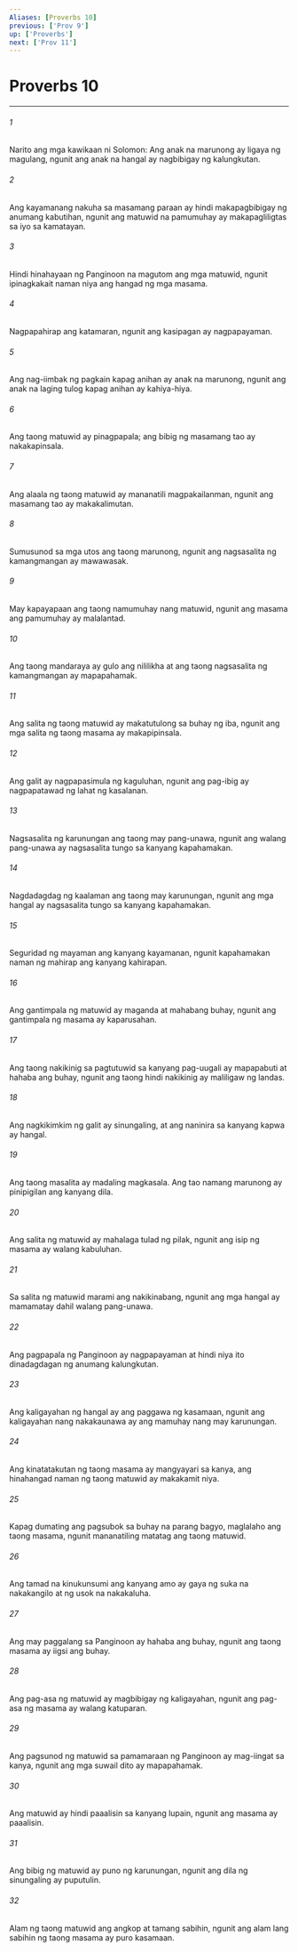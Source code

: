 ```yaml
---
Aliases: [Proverbs 10]
previous: ['Prov 9']
up: ['Proverbs']
next: ['Prov 11']
---
```

# Proverbs 10

***






















###### 1 










Narito ang mga kawikaan ni Solomon: Ang anak na marunong ay ligaya ng magulang, ngunit ang anak na hangal ay nagbibigay ng kalungkutan. 





















###### 2 










Ang kayamanang nakuha sa masamang paraan ay hindi makapagbibigay ng anumang kabutihan, ngunit ang matuwid na pamumuhay ay makapagliligtas sa iyo sa kamatayan. 





















###### 3 










Hindi hinahayaan ng Panginoon na magutom ang mga matuwid, ngunit ipinagkakait naman niya ang hangad ng mga masama. 





















###### 4 










Nagpapahirap ang katamaran, ngunit ang kasipagan ay nagpapayaman. 





















###### 5 










Ang nag-iimbak ng pagkain kapag anihan ay anak na marunong, ngunit ang anak na laging tulog kapag anihan ay kahiya-hiya. 





















###### 6 










Ang taong matuwid ay pinagpapala; ang bibig ng masamang tao ay nakakapinsala. 





















###### 7 










Ang alaala ng taong matuwid ay mananatili magpakailanman, ngunit ang masamang tao ay makakalimutan. 





















###### 8 










Sumusunod sa mga utos ang taong marunong, ngunit ang nagsasalita ng kamangmangan ay mawawasak. 





















###### 9 










May kapayapaan ang taong namumuhay nang matuwid, ngunit ang masama ang pamumuhay ay malalantad. 





















###### 10 










Ang taong mandaraya ay gulo ang nililikha at ang taong nagsasalita ng kamangmangan ay mapapahamak. 





















###### 11 










Ang salita ng taong matuwid ay makatutulong sa buhay ng iba, ngunit ang mga salita ng taong masama ay makapipinsala. 





















###### 12 










Ang galit ay nagpapasimula ng kaguluhan, ngunit ang pag-ibig ay nagpapatawad ng lahat ng kasalanan. 





















###### 13 










Nagsasalita ng karunungan ang taong may pang-unawa, ngunit ang walang pang-unawa ay nagsasalita tungo sa kanyang kapahamakan. 





















###### 14 










Nagdadagdag ng kaalaman ang taong may karunungan, ngunit ang mga hangal ay nagsasalita tungo sa kanyang kapahamakan. 





















###### 15 










Seguridad ng mayaman ang kanyang kayamanan, ngunit kapahamakan naman ng mahirap ang kanyang kahirapan. 





















###### 16 










Ang gantimpala ng matuwid ay maganda at mahabang buhay, ngunit ang gantimpala ng masama ay kaparusahan. 





















###### 17 










Ang taong nakikinig sa pagtutuwid sa kanyang pag-uugali ay mapapabuti at hahaba ang buhay, ngunit ang taong hindi nakikinig ay maliligaw ng landas. 





















###### 18 










Ang nagkikimkim ng galit ay sinungaling, at ang naninira sa kanyang kapwa ay hangal. 





















###### 19 










Ang taong masalita ay madaling magkasala. Ang tao namang marunong ay pinipigilan ang kanyang dila. 





















###### 20 










Ang salita ng matuwid ay mahalaga tulad ng pilak, ngunit ang isip ng masama ay walang kabuluhan. 





















###### 21 










Sa salita ng matuwid marami ang nakikinabang, ngunit ang mga hangal ay mamamatay dahil walang pang-unawa. 





















###### 22 










Ang pagpapala ng Panginoon ay nagpapayaman at hindi niya ito dinadagdagan ng anumang kalungkutan. 





















###### 23 










Ang kaligayahan ng hangal ay ang paggawa ng kasamaan, ngunit ang kaligayahan nang nakakaunawa ay ang mamuhay nang may karunungan. 





















###### 24 










Ang kinatatakutan ng taong masama ay mangyayari sa kanya, ang hinahangad naman ng taong matuwid ay makakamit niya. 





















###### 25 










Kapag dumating ang pagsubok sa buhay na parang bagyo, maglalaho ang taong masama, ngunit mananatiling matatag ang taong matuwid. 





















###### 26 










Ang tamad na kinukunsumi ang kanyang amo ay gaya ng suka na nakakangilo at ng usok na nakakaluha. 





















###### 27 










Ang may paggalang sa Panginoon ay hahaba ang buhay, ngunit ang taong masama ay iigsi ang buhay. 





















###### 28 










Ang pag-asa ng matuwid ay magbibigay ng kaligayahan, ngunit ang pag-asa ng masama ay walang katuparan. 





















###### 29 










Ang pagsunod ng matuwid sa pamamaraan ng Panginoon ay mag-iingat sa kanya, ngunit ang mga suwail dito ay mapapahamak. 





















###### 30 










Ang matuwid ay hindi paaalisin sa kanyang lupain, ngunit ang masama ay paaalisin. 





















###### 31 










Ang bibig ng matuwid ay puno ng karunungan, ngunit ang dila ng sinungaling ay puputulin. 





















###### 32 










Alam ng taong matuwid ang angkop at tamang sabihin, ngunit ang alam lang sabihin ng taong masama ay puro kasamaan.
